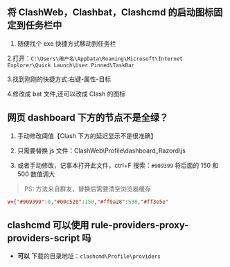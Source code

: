 

## 将 ClashWeb，Clashbat，Clashcmd 的启动图标固定到任务栏中

1. 随便找个 exe 快捷方式移动到任务栏

2.打开：`C:\Users\用户名\AppData\Roaming\Microsoft\Internet Explorer\Quick Launch\User Pinned\TaskBar`

3.找到刚刚的快捷方式:右键-属性-目标

4.修改成 bat 文件,还可以改成 Clash 的图标

## 网页 dashboard 下方的节点不是全绿？

1. 手动修改阈值【Clash 下方的延迟显示不是很准确】

2. 只需要替换 js 文件：ClashWeb\Profile\dashboard_Razord\js

3. 或者手动修改，记事本打开此文件，ctrl+F 搜索：`#909399` 将后面的 150 和 500 数值调大

> PS: 方法来自群友，替换后需要清空浏览器缓存

``` json
v={"#909399":0,"#00c520":150,"#ff9a28":500,"#ff3e5e"
```

## clashcmd 可以使用 rule-providers-proxy-providers-script 吗

- **可以**
  下载的目录地址：`clashcmd\Profile\providers`
